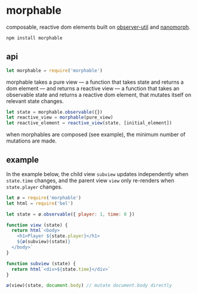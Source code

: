 # morphable

composable, reactive dom elements built on [observer-util](https://github.com/nx-js/observer-util) and [nanomorph](https://github.com/choojs/nanomorph).

```js
npm install morphable
```

## api

```js
let morphable = require('morphable')
```

morphable takes a pure view — a function that takes state and returns a dom element — and returns a reactive view — a function that takes an observable state and returns a reactive dom element, that mutates itself on relevant state changes.

```js
let state = morphable.observable({})
let reactive_view = morphable(pure_view)
let reactive_element = reactive_view(state, [initial_element])
```

when morphables are composed (see example), the minimum number of mutations are made.

## example

In the example below, the child view `subview` updates independently when `state.time` changes, and the parent view `view` only re-renders when `state.player` changes.

```js
let ø = require('morphable')
let html = require('bel')

let state = ø.observable({ player: 1, time: 0 })

function view (state) {
  return html`<body>
    <h1>Player ${state.player}</h1>
    ${ø(subview)(state)}
  </body>`
}

function subview (state) {
  return html`<div>${state.time}</div>`
}

ø(view)(state, document.body) // mutate document.body directly
```
